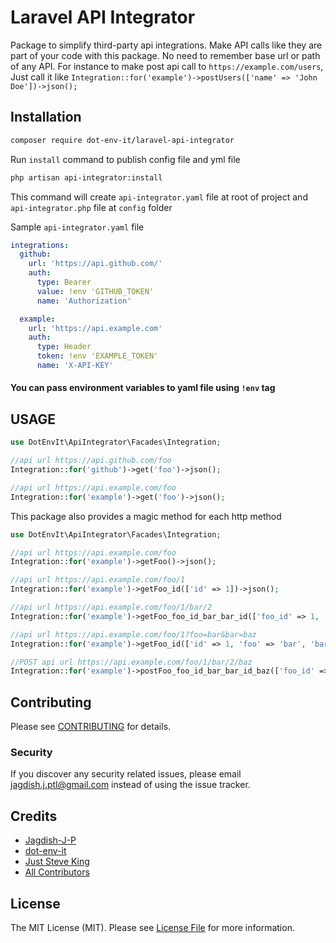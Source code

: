 # Laravel API Integrator

Package to simplify third-party api integrations. Make API calls like they are part of your code with this package. No need to remember base url or path of any API. For instance to make post api call to `https://example.com/users`, Just call it like `Integration::for('example')->postUsers(['name' => 'John Doe'])->json();`

## Installation
```bash
composer require dot-env-it/laravel-api-integrator
```

Run `install` command to publish config file and yml file

```bash
php artisan api-integrator:install
```
This command will create `api-integrator.yaml` file at root of project and `api-integrator.php` file at `config` folder

Sample `api-integrator.yaml` file
```yaml
integrations:
  github:
    url: 'https://api.github.com/'
    auth:
      type: Bearer
      value: !env 'GITHUB_TOKEN'
      name: 'Authorization'

  example:
    url: 'https://api.example.com'
    auth:
      type: Header
      token: !env 'EXAMPLE_TOKEN'
      name: 'X-API-KEY'
```
#### You can pass environment variables to yaml file using `!env` tag

## USAGE
 
```php
use DotEnvIt\ApiIntegrator\Facades\Integration;

//api url https://api.github.com/foo
Integration::for('github')->get('foo')->json();

//api url https://api.example.com/foo
Integration::for('example')->get('foo')->json();
```
This package also provides a magic method for each http method
```php
use DotEnvIt\ApiIntegrator\Facades\Integration;

//api url https://api.example.com/foo
Integration::for('example')->getFoo()->json();

//api url https://api.example.com/foo/1
Integration::for('example')->getFoo_id(['id' => 1])->json();

//api url https://api.example.com/foo/1/bar/2
Integration::for('example')->getFoo_foo_id_bar_bar_id(['foo_id' => 1, 'bar_id' => 2])->json();

//api url https://api.example.com/foo/1?foo=bar&bar=baz
Integration::for('example')->getFoo_id(['id' => 1, 'foo' => 'bar', 'bar' => 'baz'])->json();

//POST api url https://api.example.com/foo/1/bar/2/baz
Integration::for('example')->postFoo_foo_id_bar_bar_id_baz(['foo_id' => 1, 'bar_id' => 2])->json();
```
## Contributing

Please see [CONTRIBUTING](CONTRIBUTING.md) for details.

### Security

If you discover any security related issues, please email jagdish.j.ptl@gmail.com instead of using the issue tracker.

## Credits

- [Jagdish-J-P](https://github.com/jagdish-j-p)
- [dot-env-it](https://github.com/dot-env-it)
- [Just Steve King](https://github.com/JustSteveKing)
- [All Contributors](../../contributors)

## License

The MIT License (MIT). Please see [License File](LICENSE.md) for more information.
